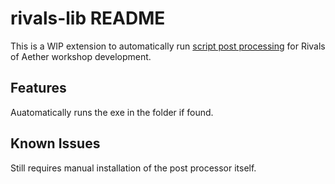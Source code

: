 # rivals-lib README

This is a WIP extension to automatically run [script post processing](https://github.com/Qazzquimby/rivalScriptPostProcess) for Rivals of Aether workshop development.

## Features

Auatomatically runs the exe in the folder if found.

## Known Issues

Still requires manual installation of the post processor itself.
